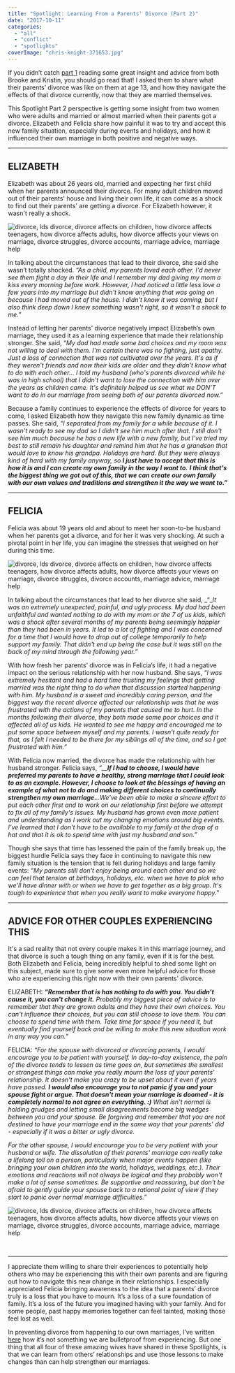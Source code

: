 ```yaml
---
title: "Spotlight: Learning From a Parents' Divorce (Part 2)"
date: "2017-10-11"
categories: 
  - "all"
  - "conflict"
  - "spotlights"
coverImage: "chris-knight-371653.jpg"
---
```


If you didn’t catch [part 1](https://freshlymarried.com/spotlight-learning-from-a-parents-divorce-part-1/) reading some great insight and advice from both Brooke and Kristin, you should go read that! I asked them to share what their parents’ divorce was like on them at age 13, and how they navigate the effects of that divorce currently, now that they are married themselves.

This Spotlight Part 2 perspective is getting some insight from two women who were adults and married or almost married when their parents got a divorce. Elizabeth and Felicia share how painful it was to try and accept this new family situation, especially during events and holidays, and how it influenced their own marriage in both positive and negative ways.

* * *

## ELIZABETH

Elizabeth was about 26 years old, married and expecting her first child when her parents announced their divorce. For many adult children moved out of their parents' house and living their own life, it can come as a shock to find out their parents' are getting a divorce. For Elizabeth however, it wasn't really a shock.

![divorce, lds divorce, divorce affects on children, how divorce affects teenagers, how divorce affects adults, how divorce affects your views on marriage, divorce struggles, divorce accounts, marriage advice, marriage help](/images/blog-size-elizabeth-spotlight.png)

In talking about the circumstances that lead to their divorce, she said she wasn’t totally shocked. _“As a child, my parents loved each other. I'd never see them fight a day in their life and I remember my dad giving my mom a kiss every morning before work. However, I had noticed a little less love a few years into my marriage but didn't know anything that was going on because I had moved out of the house. I didn't know it was coming, but I also think deep down I knew something wasn't right, so it wasn't a shock to me.”_

Instead of letting her parents' divorce negatively impact Elizabeth’s own marriage, they used it as a learning experience that made their relationship stronger. She said, “_My dad had made some bad choices and my mom was not willing to deal with them. I'm certain there was no fighting, just apathy. Just a loss of connection that was not cultivated over the years. It's as if they weren't friends and now their kids are older and they didn't know what to do with each other…_ _I told my husband (who's parents divorced while he was in high school) that I didn't want to lose the connection with him over the years as children came. It's definitely helped us see what we DON'T want to do in our marriage from seeing both of our parents divorced now.”_

Because a family continues to experience the effects of divorce for years to come, I asked Elizabeth how they navigate this new family dynamic as time passes. She said, _“I separated from my family for a while because of it. I wasn't ready to see my dad so I didn't see him much after that. I still don't see him much because he has a new life with a new family, but I've tried my best to still remain his daughter and remind him that he has a grandson that would love to know his grandpa. Holidays are hard. But they were always kind of hard with my family anyway, so **I just have to accept that this is how it is and I can create my own family in the way I want to.**_ **_I think that's the biggest thing we got out of this, that we can create our own family with our own values and traditions and strengthen it the way we want to.”_**

* * *

## FELICIA

Felicia was about 19 years old and about to meet her soon-to-be husband when her parents got a divorce, and for her it was very shocking. At such a pivotal point in her life, you can imagine the stresses that weighed on her during this time.

![divorce, lds divorce, divorce affects on children, how divorce affects teenagers, how divorce affects adults, how divorce affects your views on marriage, divorce struggles, divorce accounts, marriage advice, marriage help](/images/felicia-Learning-From-a-Parents-Divorce-1-683x1024.png)

In talking about the circumstances that lead to her divorce she said, _“__It was an extremely unexpected, painful, and ugly process. My dad had been unfaithful and wanted nothing to do with my mom or the 7 of us kids, which was a shock after several months of my parents being seemingly happier than they had been in years. It led to a lot of fighting and I was concerned for a time that I would have to drop out of college temporarily to help support my family. That didn't end up being the case but it was still on the back of my mind through the following year.”_

With how fresh her parents’ divorce was in Felicia’s life, it had a negative impact on the serious relationship with her now husband. She says, _“I was extremely hesitant and had a hard time trusting my feelings that getting married was the right thing to do when that discussion started happening with him. My husband is a sweet and incredibly caring person, and the biggest way the recent divorce affected our relationship was that he was frustrated with the actions of my parents that caused me to hurt. In the months following their divorce, they both made some poor choices and it affected all of us kids. He wanted to see me_ _happy and encouraged me to put some space between myself and my parents. I wasn't quite ready for that, as I felt I needed to be there for my siblings all of the time, and so I got frustrated with him.”_

With Felicia now married, the divorce has made the relationship with her husband stronger. Felicia says, _“__**If I had to choose, I would have preferred my parents to have a healthy, strong marriage that I could look to as an example. However, I choose to look at the blessings of having an example of what not to do and making different choices to continually strengthen my own marriage.**..We've been able to make a sincere effort to put each other first and to work on our relationship first before we attempt to fix all of my family's issues. My husband has grown even more patient and understanding as I work out my changing emotions around big events. I've learned that I don't have to be available to my family at the drop of a hat and that it is ok to spend time with just my husband and son.”_

Though she says that time has lessened the pain of the family break up, the biggest hurdle Felicia says they face in continuing to navigate this new family situation is the tension that is felt during holidays and large family events: _“My parents still don't enjoy being around each other and so we can feel that tension at birthdays, holidays, etc. when we have to pick who we'll have dinner with or when we have to get together as a big group. It's tough to experience that when you really want to make everyone happy.”_

* * *

## ADVICE FOR OTHER COUPLES EXPERIENCING THIS

It's a sad reality that not every couple makes it in this marriage journey, and that divorce is such a tough thing on any family, even if it is for the best. Both Elizabeth and Felicia, being incredibly helpful to shed some light on this subject, made sure to give some even more helpful advice for those who are experiencing this right now with their own parents' divorce.

ELIZABETH: _**“Remember that is has nothing to do with you. You didn't cause it, you can't change it.** Probably my biggest piece of advice is to remember that they are grown adults and they have their own choices. You can't influence their choices, but you can still choose to love them. You can choose to spend time with them. Take time for space if you need it, but eventually find yourself back and be willing to make this new situation work in any way you can."_

FELICIA: _“For the spouse with divorced or divorcing parents, I would encourage you to be patient with yourself. In day-to-day existence, the pain of the divorce tends to lessen as time goes on, but sometimes the smallest or strangest things can make you really mourn the loss of your parents' relationship. It doesn't make you crazy to be upset about it even if years have passed. **I would also encourage you to not panic if you and your spouse fight or argue. That doesn't mean your marriage is doomed - it is completely normal to not agree on everything. :)** What isn't normal is holding grudges and letting small disagreements become big wedges between you and your spouse. Be forgiving and remember that you are not destined to have your marriage end in the same way that your parents' did - especially if it was a bitter or ugly divorce._

_For the other spouse, I would encourage you to be very patient with your husband or wife. The dissolution of their parents' marriage can really take a lifelong toll on a person, particularly when major events happen (like bringing your own children into the world, holidays, weddings, etc.). Their emotions and reactions will not always be logical and they probably won't make a lot of sense sometimes. Be supportive and reassuring, but don't be afraid to gently guide your spouse back to a rational point of view if they start to panic over normal marriage difficulties.”_

![divorce, lds divorce, divorce affects on children, how divorce affects teenagers, how divorce affects adults, how divorce affects your views on marriage, divorce struggles, divorce accounts, marriage advice, marriage help](/images/pablo-heimplatz-257545.jpg)

 

* * *

I appreciate them willing to share their experiences to potentially help others who may be experiencing this with their own parents and are figuring out how to navigate this new change in their relationships. I especially appreciated Felicia bringing awareness to the idea that a parents’ divorce truly is a loss that you have to mourn. It’s a loss of a sure foundation of family. It’s a loss of the future you imagined having with your family. And for some people, past happy memories together can feel tainted, making those feel lost as well.

In preventing divorce from happening to our own marriages, I’ve written [here](https://freshlymarried.com/bulletproof/) how it’s not something we are bulletproof from experiencing. But one thing that all four of these amazing wives have shared in these Spotlights, is that we can learn from others’ relationships and use those lessons to make changes than can help strengthen our marriages.
